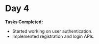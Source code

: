 # Day 4

**Tasks Completed:**
- Started working on user authentication.
- Implemented registration and login APIs.
